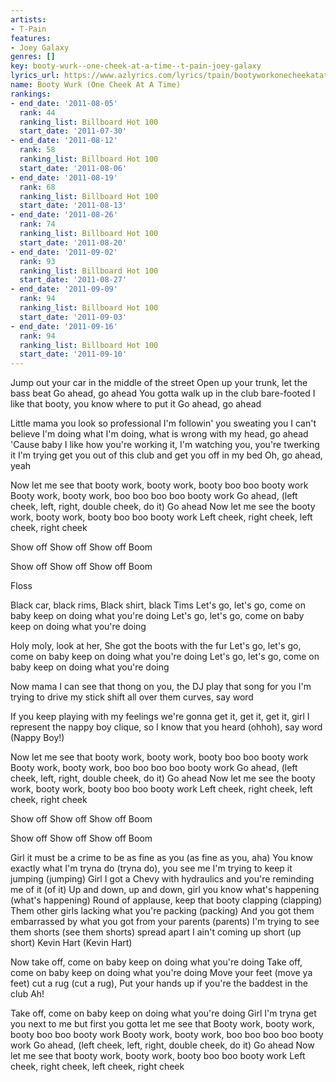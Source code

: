 ```yaml
---
artists:
- T-Pain
features:
- Joey Galaxy
genres: []
key: booty-wurk--one-cheek-at-a-time--t-pain-joey-galaxy
lyrics_url: https://www.azlyrics.com/lyrics/tpain/bootyworkonecheekatatime.html
name: Booty Wurk (One Cheek At A Time)
rankings:
- end_date: '2011-08-05'
  rank: 44
  ranking_list: Billboard Hot 100
  start_date: '2011-07-30'
- end_date: '2011-08-12'
  rank: 58
  ranking_list: Billboard Hot 100
  start_date: '2011-08-06'
- end_date: '2011-08-19'
  rank: 68
  ranking_list: Billboard Hot 100
  start_date: '2011-08-13'
- end_date: '2011-08-26'
  rank: 74
  ranking_list: Billboard Hot 100
  start_date: '2011-08-20'
- end_date: '2011-09-02'
  rank: 93
  ranking_list: Billboard Hot 100
  start_date: '2011-08-27'
- end_date: '2011-09-09'
  rank: 94
  ranking_list: Billboard Hot 100
  start_date: '2011-09-03'
- end_date: '2011-09-16'
  rank: 94
  ranking_list: Billboard Hot 100
  start_date: '2011-09-10'
---
```


Jump out your car in the middle of the street
Open up your trunk, let the bass beat
Go ahead, go ahead
You gotta walk up in the club bare-footed
I like that booty, you know where to put it
Go ahead, go ahead

Little mama you look so professional I'm followin' you sweating you
I can't believe I'm doing what I'm doing, what is wrong with my head, go ahead
'Cause baby I like how you're working it, I'm watching you, you're twerking it
I'm trying get you out of this club and get you off in my bed
Oh, go ahead, yeah

Now let me see that booty work, booty work, booty boo boo booty work
Booty work, booty work, boo boo boo boo booty work
Go ahead, (left cheek, left, right, double cheek, do it)
Go ahead
Now let me see the booty work, booty work, booty boo boo booty work
Left cheek, right cheek, left cheek, right cheek

Show off 
Show off 
Show off 
Boom

Show off 
Show off 
Show off 
Boom

Floss

Black car, black rims,
Black shirt, black Tims
Let's go, let's go, come on baby keep on doing what you're doing
Let's go, let's go, come on baby keep on doing what you're doing

Holy moly, look at her,
She got the boots with the fur
Let's go, let's go, come on baby keep on doing what you're doing
Let's go, let's go, come on baby keep on doing what you're doing

Now mama I can see that thong on you, the DJ play that song for you
I'm trying to drive my stick shift all over them curves, say word

If you keep playing with my feelings we're gonna get it, get it, get it, girl
I represent the nappy boy clique, so I know that you heard (ohhoh), say word
(Nappy Boy!)

Now let me see that booty work, booty work, booty boo boo booty work
Booty work, booty work, boo boo boo boo booty work
Go ahead, (left cheek, left, right, double cheek, do it)
Go ahead
Now let me see the booty work, booty work, booty boo boo booty work
Left cheek, right cheek, left cheek, right cheek

Show off 
Show off 
Show off 
Boom

Show off 
Show off 
Show off 
Boom

Girl it must be a crime to be as fine as you (as fine as you, aha)
You know exactly what I'm tryna do (tryna do), you see me
I'm trying to keep it jumping (jumping)
Girl I got a Chevy with hydraulics and you're reminding me of it (of it)
Up and down, up and down, girl you know what's happening (what's happening)
Round of applause, keep that booty clapping (clapping)
Them other girls lacking what you're packing (packing)
And you got them embarrassed by what you got from your parents (parents)
I'm trying to see them shorts (see them shorts) spread apart
I ain't coming up short (up short) Kevin Hart (Kevin Hart)

Now take off, come on baby keep on doing what you're doing
Take off, come on baby keep on doing what you're doing
Move your feet (move ya feet) cut a rug (cut a rug),
Put your hands up if you're the baddest in the club
Ah!

Take off, come on baby keep on doing what you're doing
Girl I'm tryna get you next to me but first you gotta let me see that
Booty work, booty work, booty boo boo booty work
Booty work, booty work, boo boo boo boo booty work
Go ahead, (left cheek, left, right, double cheek, do it)
Go ahead
Now let me see that booty work, booty work, booty boo boo booty work
Left cheek, right cheek, left cheek, right cheek



